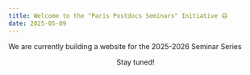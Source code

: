```yaml
---
title: Welcome to the "Paris Postdocs Seminars" Initiative 😄
date: 2025-05-09
---
```


We are currently building a website for the 2025-2026 Seminar Series <br>  

<center>
	Stay tuned!
</center>
